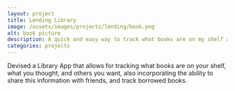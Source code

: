 ```yaml
---
layout: project
title: Lending Library
image: /assets/images/projects/lending/book.png
alt: book picture
description: A quick and easy way to track what books are on my shelf and which have been leant to a friend.
categories: projects
---
```


Devised a Library App that allows for tracking what books are on your shelf, what you thought, and others you want, also incorporating the ability to share this information with friends, and track borrowed books.